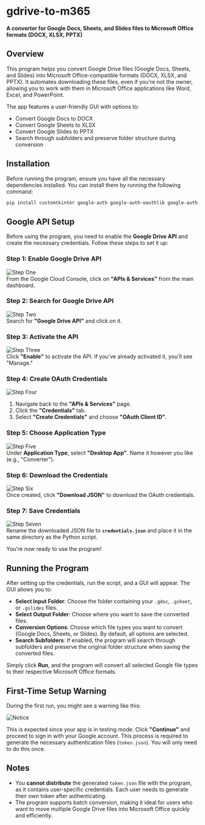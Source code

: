 # gdrive-to-m365  
**A converter for Google Docs, Sheets, and Slides files to Microsoft Office formats (DOCX, XLSX, PPTX)**

## Overview

This program helps you convert Google Drive files (Google Docs, Sheets, and Slides) into Microsoft Office-compatible formats (DOCX, XLSX, and PPTX). It automates downloading these files, even if you're not the owner, allowing you to work with them in Microsoft Office applications like Word, Excel, and PowerPoint.

The app features a user-friendly GUI with options to:
- Convert Google Docs to DOCX
- Convert Google Sheets to XLSX
- Convert Google Slides to PPTX
- Search through subfolders and preserve folder structure during conversion

## Installation

Before running the program, ensure you have all the necessary dependencies installed. You can install them by running the following command:

```bash
pip install customtkinter google-auth google-auth-oauthlib google-auth-httplib2 google-api-python-client
```

## Google API Setup

Before using the program, you need to enable the **Google Drive API** and create the necessary credentials. Follow these steps to set it up:

### Step 1: Enable Google Drive API

![Step One](./instructions/stepone.png)  
From the Google Cloud Console, click on **"APIs & Services"** from the main dashboard.

### Step 2: Search for Google Drive API

![Step Two](./instructions/steptwo.png)  
Search for **"Google Drive API"** and click on it.

### Step 3: Activate the API

![Step Three](./instructions/stepthree.png)  
Click **"Enable"** to activate the API. If you've already activated it, you'll see "Manage."

### Step 4: Create OAuth Credentials

![Step Four](./instructions/stepfour.png)  
1. Navigate back to the **"APIs & Services"** page.
2. Click the **"Credentials"** tab.
3. Select **"Create Credentials"** and choose **"OAuth Client ID"**.

### Step 5: Choose Application Type

![Step Five](./instructions/stepfive.png)  
Under **Application Type**, select **"Desktop App"**. Name it however you like (e.g., "Converter").

### Step 6: Download the Credentials

![Step Six](./instructions/stepsix.png)  
Once created, click **"Download JSON"** to download the OAuth credentials.

### Step 7: Save Credentials

![Step Seven](./instructions/stepseven.png)  
Rename the downloaded JSON file to **`credentials.json`** and place it in the same directory as the Python script.

You're now ready to use the program!

## Running the Program

After setting up the credentials, run the script, and a GUI will appear. The GUI allows you to:

- **Select Input Folder**: Choose the folder containing your `.gdoc`, `.gsheet`, or `.gslides` files.
- **Select Output Folder**: Choose where you want to save the converted files.
- **Conversion Options**: Choose which file types you want to convert (Google Docs, Sheets, or Slides). By default, all options are selected.
- **Search Subfolders**: If enabled, the program will search through subfolders and preserve the original folder structure when saving the converted files.

Simply click **Run**, and the program will convert all selected Google file types to their respective Microsoft Office formats.

## First-Time Setup Warning

During the first run, you might see a warning like this:

![Notice](./instructions/notice.png)

This is expected since your app is in testing mode. Click **"Continue"** and proceed to sign in with your Google account. This process is required to generate the necessary authentication files (`token.json`). You will only need to do this once.

## Notes
- You **cannot distribute** the generated `token.json` file with the program, as it contains user-specific credentials. Each user needs to generate their own token after authenticating.
- The program supports batch conversion, making it ideal for users who want to move multiple Google Drive files into Microsoft Office quickly and efficiently.
